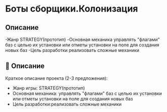 # Боты сборщики.Колонизация 

##  Описание
 -Жанр STRATEGY(прототип)
 -Основная механика управлять "флагами" баз с целью их установки или отметы установки на поле для создания новых баз
 -Цель разработки реализовать сложные механики

## 📌 Описание
Краткое описание проекта (2-3 предложения):
- Жанр игры: STRATEGY(прототип)
- Основная механика: управлять "флагами" баз с целью их установки или отметы установки на поле для создания новых баз
- Цель разработки:реализовать сложные механики

